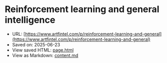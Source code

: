 # Reinforcement learning and general intelligence

- URL: [https://www.artfintel.com/p/reinforcement-learning-and-general](https://www.artfintel.com/p/reinforcement-learning-and-general)
- Saved on: 2025-06-23
- View saved HTML: [page.html](page.html)
- View as Markdown: [content.md](content.md)
